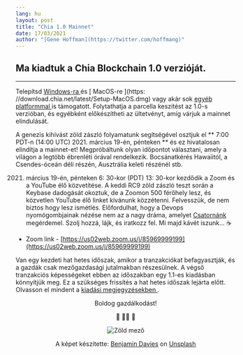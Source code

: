 ```yaml
---
lang: hu
layout: post
title: "Chia 1.0 Mainnet"
date: 17/03/2021
author: "[Gene Hoffman](https://twitter.com/hoffmang)"
---
```


## Ma kiadtuk a Chia Blockchain 1.0 verzióját.

***

Telepítsd [ Windows-ra ](https://download.chia.net/latest/Setup-Win64.exe) és [ MacOS-re ](https: //download.chia.net/latest/Setup-MacOS.dmg) vagy akár sok [ egyéb platformmal ](https://github.com/Chia-Network/chia-blockchain/wiki/INSTALL) is támogatott. Folytathatja a parcella keszítést az 1.0-s verzióban, és egyébként előkészítheti az ültetvényt, amíg várjuk a mainnet elindulását.

A genezis kihívást zöld zászló folyamatunk segítségével osztjuk el ** 7:00 PDT-n (14:00 UTC) 2021. március 19-én, pénteken ** és ez hivatalosan elindítja a mainnet-et! Megpróbáltunk olyan időpontot választani, amely a világon a legtöbb ébrenléti órával rendelkezik. Bocsánatkérés Hawaiitól, a Csendes-óceán déli részén, Ausztrália keleti részénél stb.

2021. március 19-én, pénteken 6: 30-kor (PDT) 13: 30-kor kezdődik a Zoom és a YouTube élő közvetítése. A keddi RC9 zöld zászló teszt során a Keybase dadogását okoztuk, de a Zoomon 500 férőhely lesz, és közvetlen YouTube élő linket kívánunk közzétenni. Felvesszük, de nem biztos hogy lesz ismétlés. Előfordulhat, hogy a Devops nyomógombjainak nézése nem az a nagy dráma, amelyet [ Csatornánk ](https://www.youtube.com/channel/UChFkJ3OAUvnHZdiQISWdWPA) megérdemel. Szolj hozzá, lájk, és iratkozz fel. Mi majd kávét iszunk... ☕️

- Zoom link - [https://us02web.zoom.us/j/85969999199](https://us02web.zoom.us/j/85969999199)

Van egy kezdeti hat hetes időszak, amikor a tranzakciókat befagyasztják, és a gazdák csak mezőgazdasági jutalmakban részesülnek. A végső tranzakciós képességeket ebben az időszakban egy 1.1-es kiadásban könnyítjük meg. Ez a szükséges frissítés a hat hetes időszak lejárta előtt. Olvasson el mindent a [ kiadási megjegyzésekben ](https://github.com/Chia-Network/chia-blockchain/blob/main/CHANGELOG.md).

<p align=center>Boldog gazdálkodást!</p>
<p align=center>🚜 👩‍🌾 🌱</p>

<p align="center">
  <img src="/assets/benjamin-davies-Zm2n2O7Fph4-unsplash.jpg" alt="Zöld mező">
</p>

<p align=center>A képet készítette: <a href="https://unsplash.com/@bendavisual?utm_source=unsplash&utm_medium=referral&utm_content=creditCopyText">Benjamin Davies</a> on <a href="/?utm_source=unsplash&utm_medium=referral&utm_content=creditCopyText">Unsplash</a></p>
